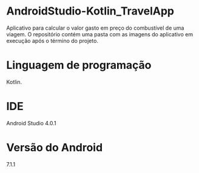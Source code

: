# AndroidStudio-Kotlin_TravelApp
Aplicativo para calcular o valor gasto em preço do combustível de uma viagem. O repositório contém uma pasta com as imagens do aplicativo em execução após o término do projeto.

# Linguagem de programação
Kotlin.

# IDE
Android Studio 4.0.1

# Versão do Android
7.1.1
